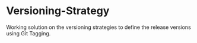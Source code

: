 # Versioning-Strategy
Working solution on the versioning strategies to define the release versions using Git Tagging.

